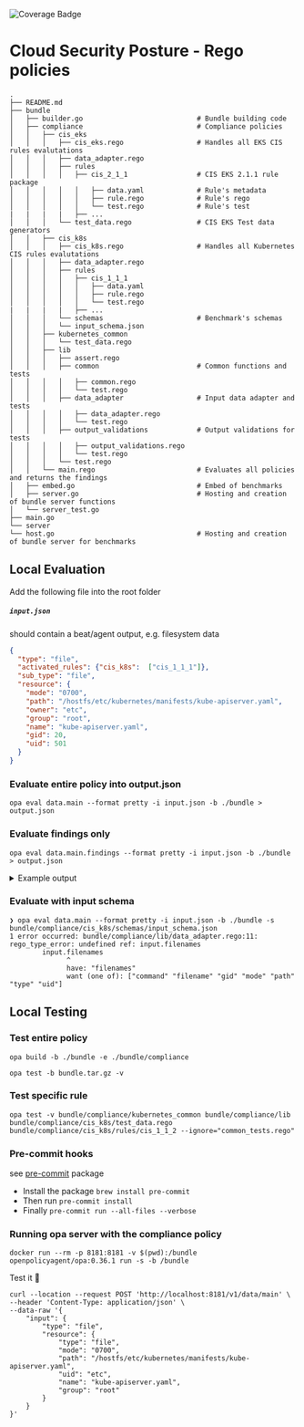 ![Coverage Badge](https://img.shields.io/endpoint?url=https://gist.githubusercontent.com/oren-zohar/a7160df46e48dff45b24096de9302d38/raw/csp-security-policies_coverage.json)

# Cloud Security Posture - Rego policies

    .
    ├── README.md
    ├── bundle
    │   ├── builder.go                            # Bundle building code
    │   ├── compliance                            # Compliance policies
    │   │   ├── cis_eks
    │   │   │   ├── cis_eks.rego                  # Handles all EKS CIS rules evalutations
    │   │   │   ├── data_adapter.rego
    │   │   │   ├── rules
    │   │   │   │   ├── cis_2_1_1                 # CIS EKS 2.1.1 rule package
    │   │   │   │   │   ├── data.yaml             # Rule's metadata
    │   │   │   │   │   ├── rule.rego             # Rule's rego
    │   │   │   │   │   └── test.rego             # Rule's test
    |   |   |   |   ├── ...
    │   │   │   └── test_data.rego                # CIS EKS Test data generators
    │   │   ├── cis_k8s
    │   │   │   ├── cis_k8s.rego                  # Handles all Kubernetes CIS rules evalutations
    │   │   │   ├── data_adapter.rego
    │   │   │   ├── rules
    │   │   │   │   ├── cis_1_1_1
    │   │   │   │   │   ├── data.yaml
    │   │   │   │   │   ├── rule.rego
    │   │   │   │   │   └── test.rego
    |   |   |   |   ├── ...
    │   │   │   └── schemas                       # Benchmark's schemas
    │   │   │   └── input_schema.json
    │   │   ├── kubernetes_common
    │   │   │   └── test_data.rego
    │   │   ├── lib
    │   │   │   ├── assert.rego
    │   │   │   ├── common                        # Common functions and tests
    │   │   │   │   ├── common.rego
    │   │   │   │   └── test.rego
    │   │   │   ├── data_adapter                  # Input data adapter and tests
    │   │   │   │   ├── data_adapter.rego
    │   │   │   │   └── test.rego
    │   │   │   ├── output_validations            # Output validations for tests
    │   │   │   │   ├── output_validations.rego
    │   │   │   │   └── test.rego
    │   │   │   └── test.rego
    │   │   └── main.rego                         # Evaluates all policies and returns the findings
    │   ├── embed.go                              # Embed of benchmarks
    │   ├── server.go                             # Hosting and creation of bundle server functions
    │   └── server_test.go
    ├── main.go
    └── server
    └── host.go                                   # Hosting and creation of bundle server for benchmarks

## Local Evaluation

Add the following file into the root folder

##### `input.json`

should contain a beat/agent output, e.g. filesystem data

```json
{
  "type": "file",
  "activated_rules": {"cis_k8s":  ["cis_1_1_1"]},
  "sub_type": "file",
  "resource": {
    "mode": "0700",
    "path": "/hostfs/etc/kubernetes/manifests/kube-apiserver.yaml",
    "owner": "etc",
    "group": "root",
    "name": "kube-apiserver.yaml",
    "gid": 20,
    "uid": 501
  }
}
```

### Evaluate entire policy into output.json

```console
opa eval data.main --format pretty -i input.json -b ./bundle > output.json
```

### Evaluate findings only

```console
opa eval data.main.findings --format pretty -i input.json -b ./bundle > output.json
```

<details>
<summary>Example output</summary>

````json
{
  "result": {
    "evaluation": "failed",
    "evidence": {
      "filemode": "0700"
    },
    "expected": {
      "filemode": "644"
    }
  },
  "rule": {
    "audit": "Run the below command (based on the file location on your system) on the\ncontrol plane node.\nFor example,\n```\nstat -c %a /etc/kubernetes/manifests/kube-apiserver.yaml\n```\nVerify that the permissions are `644` or more restrictive.\n",
    "benchmark": {
      "id": "cis_k8s",
      "name": "CIS Kubernetes V1.23",
      "version": "v1.0.0"
    },
    "default_value": "By default, the `kube-apiserver.yaml` file has permissions of `640`.\n",
    "description": "Ensure that the API server pod specification file has permissions of `644` or more restrictive.\n",
    "id": "6664c1b8-05f2-5872-a516-4b2c3c36d2d7",
    "impact": "None\n",
    "name": "Ensure that the API server pod specification file permissions are set to 644 or more restrictive (Automated)",
    "profile_applicability": "* Level 1 - Master Node\n",
    "rationale": "The API server pod specification file controls various parameters that set the behavior of the API server. You should restrict its file permissions to maintain the integrity of the file. The file should be writable by only the administrators on the system.\n",
    "references": "1. [https://kubernetes.io/docs/admin/kube-apiserver/](https://kubernetes.io/docs/admin/kube-apiserver/)\n",
    "remediation": "Run the below command (based on the file location on your system) on the\ncontrol plane node.\nFor example,\n```\nchmod 644 /etc/kubernetes/manifests/kube-apiserver.yaml\n```\n",
    "section": "Control Plane Node Configuration Files",
    "tags": [
      "CIS",
      "Kubernetes",
      "CIS 1.1.1",
      "Control Plane Node Configuration Files"
    ],
    "version": "1.0"
  }
}
````

</details>

### Evaluate with input schema

```console
❯ opa eval data.main --format pretty -i input.json -b ./bundle -s bundle/compliance/cis_k8s/schemas/input_schema.json
1 error occurred: bundle/compliance/lib/data_adapter.rego:11: rego_type_error: undefined ref: input.filenames
        input.filenames
              ^
              have: "filenames"
              want (one of): ["command" "filename" "gid" "mode" "path" "type" "uid"]

```

## Local Testing

### Test entire policy

```console
opa build -b ./bundle -e ./bundle/compliance
```

```console
opa test -b bundle.tar.gz -v
```

### Test specific rule

```console
opa test -v bundle/compliance/kubernetes_common bundle/compliance/lib bundle/compliance/cis_k8s/test_data.rego bundle/compliance/cis_k8s/rules/cis_1_1_2 --ignore="common_tests.rego"
```

### Pre-commit hooks

see [pre-commit](https://pre-commit.com/) package

- Install the package `brew install pre-commit`
- Then run `pre-commit install`
- Finally `pre-commit run --all-files --verbose`

### Running opa server with the compliance policy

```console
docker run --rm -p 8181:8181 -v $(pwd):/bundle openpolicyagent/opa:0.36.1 run -s -b /bundle
```

Test it 🚀

```curl
curl --location --request POST 'http://localhost:8181/v1/data/main' \
--header 'Content-Type: application/json' \
--data-raw '{
    "input": {
        "type": "file",
        "resource": {
            "type": "file",
            "mode": "0700",
            "path": "/hostfs/etc/kubernetes/manifests/kube-apiserver.yaml",
            "uid": "etc",
            "name": "kube-apiserver.yaml",
            "group": "root"
        }
    }
}'
```
